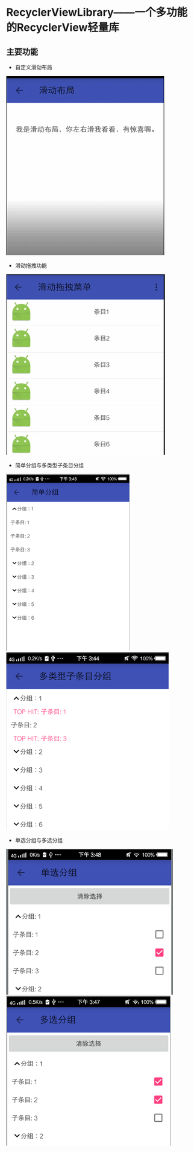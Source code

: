 # RecyclerViewLibrary——一个多功能的RecyclerView轻量库

## 主要功能
* 自定义滑动布局

![swipe_layout](./screenshot/swipe_layout.gif)

* 滑动拖拽功能

![swipe_layout](./screenshot/swipe_item.gif)

* 简单分组与多类型子条目分组

![swipe_layout](./screenshot/simple_group.png)    ![swipe_layout](./screenshot/simple_group_2.png)

* 单选分组与多选分组

![swipe_layout](./screenshot/gropu_single_select.png)  ![swipe_layout](./screenshot/group_multi_select.png)
